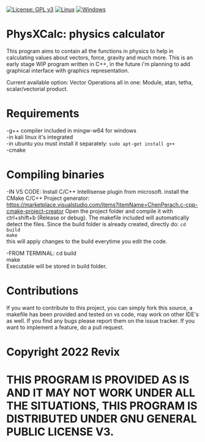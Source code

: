 [![License: GPL v3](https://img.shields.io/badge/License-GPLv3-blue.svg)](https://www.gnu.org/licenses/gpl-3.0)
[![Linux](https://svgshare.com/i/Zhy.svg)](https://svgshare.com/i/Zhy.svg)
[![Windows](https://svgshare.com/i/ZhY.svg)](https://svgshare.com/i/ZhY.svg)

# PhysXCalc: physics calculator

This program aims to contain all the functions in physics to help in calculating values about vectors, force, gravity and much more.
This is an early stage WIP program written in C++, in the future i'm planning to add graphical interface with graphics representation.

Current available option: 
Vector Operations all in one: Module, atan, tetha, scalar/vectorial product.

# Requirements
  -g++ compiler included in mingw-w64 for windows <br />
  -in kali linux it's integrated  <br />
  -in ubuntu you must install it separately: ```sudo apt-get install g++``` <br />
  -cmake
  

# Compiling binaries
-IN VS CODE:
Install C/C++ Intellisense plugin from microsoft.
install the CMake C/C++ Project generator: https://marketplace.visualstudio.com/items?itemName=ChenPerach.c-cpp-cmake-project-creator
Open the project folder and compile it with ctrl+shift+b (Release or debug). The makefile included will automatically detect the files.
Since the build folder is already created, directly do:
```cd build``` <br />
```make``` <br />
   this will apply changes to the build everytime you edit the code.
   
-FROM TERMINAL:
cd build <br />
make <br />
Executable will be stored in build folder.  <br />


# Contributions

If you want to contribute to this project, you can simply fork this source, a makefile has been provided and tested on vs code, may work 
on other IDE's as well. If you find any bugs please report them on the issue tracker. If you want to implement a feature, do a  pull request.

# Copyright 2022 Revix

# THIS PROGRAM IS PROVIDED AS IS AND IT MAY NOT WORK UNDER ALL THE SITUATIONS, THIS PROGRAM IS DISTRIBUTED UNDER GNU GENERAL PUBLIC LICENSE V3.



